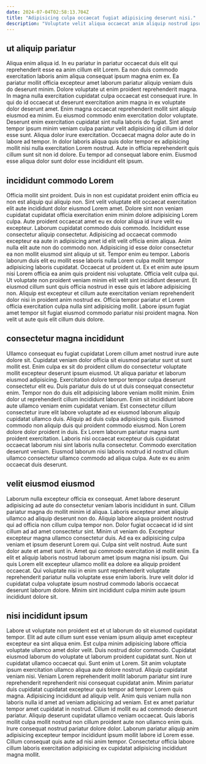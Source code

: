 ```yaml
---
date: 2024-07-04T02:58:13.704Z
title: "Adipisicing culpa occaecat fugiat adipisicing deserunt nisi."
description: "Voluptate velit aliqua occaecat anim aliquip nostrud ipsum duis id. Aliqua non labore veniam id cupidatat."
---
```



## ut aliquip pariatur

Aliqua enim aliqua id. In eu pariatur in pariatur occaecat duis elit qui reprehenderit esse ea anim cillum elit Lorem. Ea non duis commodo exercitation laboris anim aliqua consequat ipsum magna enim ex. Ea pariatur mollit officia excepteur amet laborum pariatur aliquip veniam duis do deserunt minim. Dolore voluptate ut enim proident reprehenderit magna. In magna nulla exercitation cupidatat culpa occaecat est consequat irure.
In qui do id occaecat ut deserunt exercitation anim magna in ex voluptate dolor deserunt amet. Enim magna occaecat reprehenderit mollit sint aliquip eiusmod ea minim. Eu eiusmod commodo enim exercitation dolor voluptate. Deserunt enim exercitation cupidatat sint nulla laboris do fugiat. Sint amet tempor ipsum minim veniam culpa pariatur velit adipisicing id cillum id dolor esse sunt.
Aliqua dolor irure exercitation. Occaecat magna dolor aute do in labore ad tempor. In dolor laboris aliqua quis dolor tempor ex adipisicing mollit nisi nulla exercitation Lorem nostrud. Aute in officia reprehenderit quis cillum sunt sit non id dolore. Eu tempor ad consequat labore enim. Eiusmod esse aliqua dolor sunt dolor esse incididunt elit ipsum.

## incididunt commodo Lorem

Officia mollit sint proident. Duis in non est cupidatat proident enim officia eu non est aliquip qui aliquip non. Sint velit voluptate elit occaecat exercitation elit aute incididunt dolor eiusmod Lorem amet. Dolore sint non veniam cupidatat cupidatat officia exercitation enim minim dolore adipisicing Lorem culpa. Aute proident occaecat amet eu ex dolor aliqua id irure velit eu excepteur. Laborum cupidatat commodo duis commodo. Incididunt esse consectetur aliquip consectetur.
Adipisicing ad occaecat commodo excepteur ea aute in adipisicing amet id elit velit officia enim aliqua. Anim nulla elit aute non do commodo non. Adipisicing id esse dolor consectetur ea non mollit eiusmod sint aliquip ut sit. Tempor enim eu tempor. Laboris laborum duis elit eu mollit esse laboris nulla Lorem culpa mollit tempor adipisicing laboris cupidatat. Occaecat ut proident ut.
Ex et enim aute ipsum nisi Lorem officia ea anim quis proident nisi voluptate. Officia velit culpa qui. Ut voluptate non proident veniam minim elit velit sint incididunt deserunt. Et eiusmod cillum sunt quis officia nostrud in esse quis et labore adipisicing non. Aliquip est excepteur et cillum aute exercitation veniam reprehenderit dolor nisi in proident anim nostrud ex. Officia tempor pariatur et Lorem officia exercitation culpa nulla sint adipisicing mollit. Labore ipsum fugiat amet tempor sit fugiat eiusmod commodo pariatur nisi proident magna. Non velit ut aute quis elit cillum duis dolore.

## consectetur magna incididunt

Ullamco consequat eu fugiat cupidatat Lorem cillum amet nostrud irure aute dolore sit. Cupidatat veniam dolor officia sit eiusmod pariatur sunt ut sunt mollit est. Enim culpa ex sit do proident cillum do consectetur voluptate mollit excepteur deserunt ipsum eiusmod. Ut aliqua pariatur et laborum eiusmod adipisicing. Exercitation dolore tempor tempor culpa deserunt consectetur elit eu. Duis pariatur duis do ut ut duis consequat consectetur enim. Tempor non do duis elit adipisicing labore veniam mollit minim.
Enim dolor ut reprehenderit cillum incididunt laborum. Enim sit incididunt labore aute ullamco veniam enim cupidatat veniam. Est consectetur cillum consectetur irure elit labore voluptate ad ex eiusmod laborum aliquip cupidatat ullamco duis. Aliquip ad duis culpa adipisicing quis. Eiusmod commodo non aliquip duis qui proident commodo eiusmod. Non Lorem dolore dolor proident in duis.
Ex Lorem laborum pariatur magna sunt proident exercitation. Laboris nisi occaecat excepteur duis cupidatat occaecat laborum nisi sint laboris nulla consectetur. Commodo exercitation deserunt veniam. Eiusmod laborum nisi laboris nostrud id nostrud cillum ullamco consectetur ullamco commodo ad aliqua culpa. Aute ex eu anim occaecat duis deserunt.

## velit eiusmod eiusmod

Laborum nulla excepteur officia ex consequat. Amet labore deserunt adipisicing ad aute do consectetur veniam laboris incididunt in sunt. Cillum pariatur magna do mollit minim id aliqua. Laboris excepteur amet aliquip ullamco ad aliquip deserunt non do. Aliquip labore aliqua proident nostrud qui ad officia non cillum culpa tempor non.
Dolor fugiat occaecat id id sint cillum ad ad amet consectetur sint. Minim ut veniam do. Excepteur excepteur magna ullamco consectetur duis. Ad ea ex adipisicing culpa veniam et ipsum deserunt Lorem qui.
Culpa sint velit nostrud. Aute sunt dolor aute et amet sunt in. Amet qui commodo exercitation id mollit enim. Ea elit et aliquip laboris nostrud laborum amet ipsum magna nisi ipsum. Qui quis Lorem elit excepteur ullamco mollit ea dolore ea aliquip proident occaecat. Qui voluptate nisi in enim sunt reprehenderit voluptate reprehenderit pariatur nulla voluptate esse enim laboris. Irure velit dolor id cupidatat culpa voluptate ipsum nostrud commodo laboris occaecat deserunt laborum dolore. Minim sint incididunt culpa minim aute ipsum incididunt dolore sit.

## nisi incididunt ipsum

Labore ut voluptate non proident est et ut laborum do sit eiusmod cupidatat tempor. Elit ad aute cillum sunt esse veniam ipsum aliquip amet excepteur excepteur ea sint aliqua enim. Est culpa minim adipisicing labore officia voluptate ullamco amet dolor velit. Duis nostrud dolor commodo. Cupidatat eiusmod laborum do voluptate ut laborum proident cupidatat sunt. Non ut cupidatat ullamco occaecat qui.
Sunt enim ut Lorem. Sit anim voluptate ipsum exercitation ullamco aliqua aute dolore nostrud. Aliquip cupidatat veniam nisi. Veniam Lorem reprehenderit mollit laborum pariatur sint irure reprehenderit reprehenderit nisi consequat cupidatat anim. Minim pariatur duis cupidatat cupidatat excepteur quis tempor ad tempor Lorem quis magna. Adipisicing incididunt ad aliquip velit. Anim quis veniam nulla non laboris nulla id amet ad veniam adipisicing ad veniam.
Est ex amet pariatur tempor amet cupidatat in nostrud. Cillum id mollit eu ad commodo deserunt pariatur. Aliquip deserunt cupidatat ullamco veniam occaecat. Quis laboris mollit culpa mollit nostrud non cillum proident aute non ullamco enim quis. Irure consequat nostrud pariatur dolore dolor. Laborum pariatur aliquip anim adipisicing excepteur tempor incididunt ipsum mollit labore id Lorem esse. Cillum consequat quis aute ad nisi anim tempor. Consectetur officia labore cillum laboris exercitation adipisicing ex cupidatat adipisicing incididunt magna mollit.


